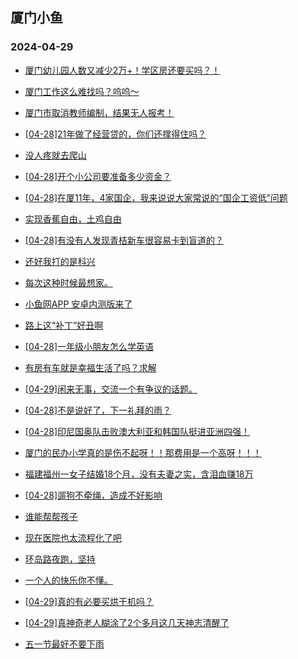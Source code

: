 ## 厦门小鱼 
### 2024-04-29

+ [厦门幼儿园人数又减少2万+！学区房还要买吗？！](http://bbs.xmfish.com/read-htm-tid-18183071.html)

+ [厦门工作这么难找吗？呜呜～](http://bbs.xmfish.com/read-htm-tid-18183133.html)

+ [厦门市取消教师编制，结果无人报考！](http://bbs.xmfish.com/read-htm-tid-18183119.html)

+ [[04-28]21年做了经营贷的，你们还撑得住吗？](http://bbs.xmfish.com/read-htm-tid-18183153.html)

+ [没人疼就去爬山](http://bbs.xmfish.com/read-htm-tid-18183220.html)

+ [[04-28]开个小公司要准备多少资金？](http://bbs.xmfish.com/read-htm-tid-18183230.html)

+ [[04-28]在厦11年，4家国企，我来说说大家常说的“国企工资低”问题](http://bbs.xmfish.com/read-htm-tid-18183166.html)

+ [实现香蕉自由，土鸡自由](http://bbs.xmfish.com/read-htm-tid-18183043.html)

+ [[04-28]有没有人发现青桔新车很容易卡到盲道的？](http://bbs.xmfish.com/read-htm-tid-18183060.html)

+ [还好我打的是科兴](http://bbs.xmfish.com/read-htm-tid-18183309.html)

+ [每次这种时候最想家。](http://bbs.xmfish.com/read-htm-tid-18183224.html)

+ [小鱼网APP 安卓内测版来了](http://bbs.xmfish.com/read-htm-tid-18183185.html)

+ [路上这“补丁”好丑啊](http://bbs.xmfish.com/read-htm-tid-18183211.html)

+ [[04-28]一年级小朋友怎么学英语](http://bbs.xmfish.com/read-htm-tid-18183164.html)

+ [有房有车就是幸福生活了吗？求解](http://bbs.xmfish.com/read-htm-tid-18183249.html)

+ [[04-29]闲来无事，交流一个有争议的话题。](http://bbs.xmfish.com/read-htm-tid-18183364.html)

+ [[04-28]不是说好了，下一礼拜的雨？](http://bbs.xmfish.com/read-htm-tid-18183293.html)

+ [[04-28]印尼国奥队击败澳大利亚和韩国队挺进亚洲四强！](http://bbs.xmfish.com/read-htm-tid-18183269.html)

+ [厦门的民办小学真的是伤不起呀！！那费用是一个高呀！！！](http://bbs.xmfish.com/read-htm-tid-18183376.html)

+ [福建福州一女子结婚18个月，没有夫妻之实，含泪血赚18万](http://bbs.xmfish.com/read-htm-tid-18183512.html)

+ [[04-28]遛狗不牵绳，造成不好影响](http://bbs.xmfish.com/read-htm-tid-18183290.html)

+ [谁能帮帮孩子](http://bbs.xmfish.com/read-htm-tid-18183396.html)

+ [现在医院也太流程化了吧](http://bbs.xmfish.com/read-htm-tid-18183275.html)

+ [环岛路夜跑，坚持](http://bbs.xmfish.com/read-htm-tid-18183323.html)

+ [一个人的快乐你不懂。](http://bbs.xmfish.com/read-htm-tid-18183320.html)

+ [[04-29]真的有必要买烘干机吗？](http://bbs.xmfish.com/read-htm-tid-18183530.html)

+ [[04-29]真神奇老人糊涂了2个多月这几天神志清醒了](http://bbs.xmfish.com/read-htm-tid-18183475.html)

+ [五一节最好不要下雨](http://bbs.xmfish.com/read-htm-tid-18183522.html)

